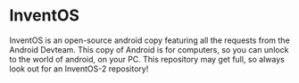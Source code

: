 # InventOS
InventOS is an open-source android copy featuring all the requests from the Android Devteam. This copy of Android is for computers, so you can unlock to the world of android, on your PC. This repository may get full, so always look out for an InventOS-2 repository!
